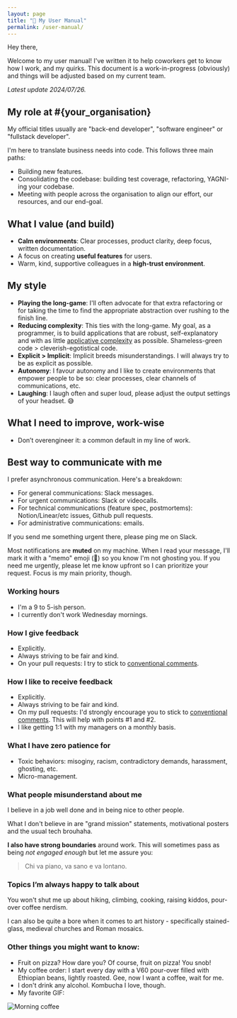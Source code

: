 ```yaml
---
layout: page
title: "📝 My User Manual"
permalink: /user-manual/
---
```


Hey there,

Welcome to my user manual! I've written it to help coworkers get to know how I work, and my quirks. This document is a work-in-progress (obviously) and things will be adjusted based on my current team.

_Latest update <time>2024/07/26</time>._

## My role at #{your_organisation}

My official titles usually are "back-end developer", "software engineer" or "fullstack developer".

I'm here to translate business needs into code. This follows three main paths:
  - Building new features.
  - Consolidating the codebase: building test coverage, refactoring, YAGNI-ing your codebase.
  - Meeting with people across the organisation to align our effort, our resources, and our end-goal.

## What I value (and build)

  - **Calm environments**: Clear processes, product clarity, deep focus, written documentation.
  - A focus on creating **useful features** for users.
  - Warm, kind, supportive colleagues in a **high-trust environment**.

## My style

  - **Playing the long-game**: I'll often advocate for that extra refactoring or for taking the time to find the appropriate abstraction over rushing to the finish line.
  - **Reducing complexity**: This ties with the long-game. My goal, as a programmer, is to build applications that are robust, self-explanatory and with as little [applicative complexity]({{site.baseurl}}/complexities/) as possible. Shameless-green code > cleverish-egotistical code.
  - **Explicit > Implicit**: Implicit breeds misunderstandings. I will always try to be as explicit as possible.
  - **Autonomy**: I favour autonomy and I like to create environments that empower people to be so: clear processes, clear channels of communications, etc.
  - **Laughing**: I laugh often and super loud, please adjust the output settings of your headset. 😅

## What I need to improve, work-wise

  - Don’t overengineer it: a common default in my line of work.

## Best way to communicate with me

I prefer asynchronous communication. Here's a breakdown:
  - For general communications: Slack messages.
  - For urgent communications: Slack or videocalls.
  - For technical communications (feature spec, postmortems): Notion/Linear/etc issues, Github pull requests.
  - For administrative communications: emails.

If you send me something urgent there, please ping me on Slack.

Most notifications are **muted** on my machine. When I read your message, I'll mark it with a "memo" emoji (📝) so you know I'm not ghosting you. If you need me urgently, please let me know upfront so I can prioritize your request. Focus is my main priority, though.

### Working hours

  - I'm a 9 to 5-ish person.
  - I currently don't work Wednesday mornings.

### How I give feedback

  - Explicitly.
  - Always striving to be fair and kind.
  - On your pull requests: I try to stick to [conventional comments](https://conventionalcomments.org/).

### How I like to receive feedback

  - Explicitly.
  - Always striving to be fair and kind.
  - On my pull requests: I'd strongly encourage you to stick to [conventional comments](https://conventionalcomments.org/). This will help with points #1 and #2.
  - I like getting 1:1 with my managers on a monthly basis.

### What I have zero patience for

- Toxic behaviors: misoginy, racism, contradictory demands, harassment, ghosting, etc.
- Micro-management.

### What people misunderstand about me

I believe in a job well done and in being nice to other people.

What I don't believe in are "grand mission" statements, motivational posters and the usual tech brouhaha.

**I also have strong boundaries** around work. This will sometimes pass as being *not engaged enough* but let me assure you:

> Chi va piano, va sano e va lontano.

### Topics I’m always happy to talk about

You won't shut me up about hiking, climbing, cooking, raising kiddos, pour-over coffee nerdism.

I can also be quite a bore when it comes to art history - specifically stained-glass, medieval churches and Roman mosaics.

### Other things you might want to know:

- Fruit on pizza? How dare you? Of course, fruit on pizza! You snob!
- My coffee order: I start every day with a V60 pour-over filled with Ethiopian beans, lightly roasted. Gee, now I want a coffee, wait for me.
- I don't drink any alcohol. Kombucha I love, though.
- My favorite GIF:

![Morning coffee](https://media.giphy.com/media/86TYQsESJDjRJaO0am/giphy.gif "V60 pour over")
